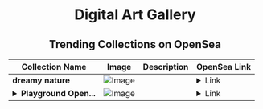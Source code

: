 <div align="center">

# Digital Art Gallery

## Trending Collections on OpenSea

| Collection Name                       | Image                                                                                     | Description                       | OpenSea Link                                                                                          |
|---------------------------------------|-------------------------------------------------------------------------------------------|-----------------------------------|--------------------------------------------------------------------------------------------------------|
| **dreamy nature** | ![Image](https://i.seadn.io/s/raw/files/aa173b1f6f48da47cfcce6bb8815703b.jpg?w=500&auto=format?w=200&auto=format) |  | <details><summary>Link</summary>[dreamy nature](https://opensea.io/collection/dreamy-nature-1)</details> |
| **<details><summary>Playground Open...</summary>Playground Open Ticketing Ecosystem Event 12614</details>** | ![Image](https://i.seadn.io/s/raw/files/ad4b567b5e819f5eb9dc8588aeb6896f.png?w=500&auto=format?w=200&auto=format) |  | <details><summary>Link</summary>[Playground Open Ticketing Ecosystem Event 12614](https://opensea.io/collection/playground-open-ticketing-ecosystem-event-12614)</details> |

</div>